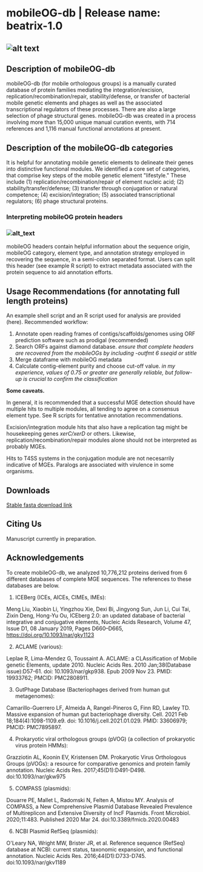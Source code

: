 # mobileOG-db | Release name: beatrix-1.0 

## ![alt text](https://i.imgur.com/XMuXfit.jpeg)

## Description of mobileOG-db
mobileOG-db (for mobile orthologous groups) is a manually curated database of protein families mediating the integration/excision, replication/recombination/repair, stability/defense, or transfer of bacterial mobile genetic elements and phages as well as the associated transcriptional regulators of these processes. There are also a large selection of phage structural genes. mobileOG-db was created in a process involving more than 15,000 unique manual curation events, with 714 references and 1,116 manual functional annotations at present.  

## Description of the mobileOG-db categories
It is helpful for annotating mobile genetic elements to delineate their genes into distinctive functional modules. We identified a core set of categories, that comprise key steps of the mobile genetic element "lifestyle." 
These include 
(1) replication/recombination/repair of element nucleic acid; 
(2) stability/transfer/defense; 
(3) transfer through conjugation or natural competence; 
(4) excision/integration; 
(5) associated transcriptional regulators; 
(6) phage structural proteins.   

### Interpreting mobileOG protein headers
### ![alt_text](https://i.imgur.com/rTux4W1.png)

mobileOG headers contain helpful information about the sequence origin, mobileOG category, element type, and annotation strategy employed in recovering the sequence, in a semi-colon separated format. Users can split this header (see example R script) to extract metadata associated with the protein sequence to aid annotation efforts.

## Usage Recommendations (for annotating full length proteins)
An example shell script and an R script used for analysis are provided (here).
Recommended workflow:
1. Annotate open reading frames of contigs/scaffolds/genomes using ORF prediction software such as prodigal (recommended)
2. Search ORFs against diamond database. _ensure that complete headers are recovered from the mobileOGs by including -outfmt 6 sseqid or stitle_
3. Merge dataframe with mobileOG metadata
4. Calculate contig-element purity and choose cut-off value. _in my experience, values of 0.75 or greater are generally reliable, but follow-up is crucial to confirm the classification_  

**Some caveats.**  

In general, it is recommended that a successful MGE detection should have multiple hits to multiple modules, all tending to agree on a consensus element type. See R scripts for tentative annotation recommendations. 

Excision/integration module hits that also have a replication tag might be housekeeping genes _xerC/xerD_ or others. Likewise, replication/recombination/repair modules alone should not be interpreted as probably MGEs.

Hits to T4SS systems in the conjugation module are not necesarrily indicative of MGEs. Paralogs are associated with virulence in some organisms.  

## Downloads 

[Stable fasta download link](https://code.vt.edu/clb21565/mobileog-db/-/raw/master/mobileOG-db_beatrix-1.0-alpha.fasta.gz) 

## Citing Us
Manuscript currently in preparation. 

## Acknowledgements 
To create mobileOG-db, we analyzed 10,776,212 proteins derived from 6 different databases of complete MGE sequences. The references to these databases are below. 

1. ICEBerg (ICEs, AICEs, CIMEs, IMEs): 

Meng Liu, Xiaobin Li, Yingzhou Xie, Dexi Bi, Jingyong Sun, Jun Li, Cui Tai, Zixin Deng, Hong-Yu Ou, ICEberg 2.0: an updated database of bacterial integrative and conjugative elements, Nucleic Acids Research, Volume 47, Issue D1, 08 January 2019, Pages D660–D665, https://doi.org/10.1093/nar/gky1123

2. ACLAME (various):

Leplae R, Lima-Mendez G, Toussaint A. ACLAME: a CLAssification of Mobile genetic Elements, update 2010. Nucleic Acids Res. 2010 Jan;38(Database issue):D57-61. doi: 10.1093/nar/gkp938. Epub 2009 Nov 23. PMID: 19933762; PMCID: PMC2808911.

3. GutPhage Database (Bacteriophages derived from human gut metagenomes):

Camarillo-Guerrero LF, Almeida A, Rangel-Pineros G, Finn RD, Lawley TD. Massive expansion of human gut bacteriophage diversity. Cell. 2021 Feb 18;184(4):1098-1109.e9. doi: 10.1016/j.cell.2021.01.029. PMID: 33606979; PMCID: PMC7895897.

4. Prokaryotic viral orthologous groups (pVOG) (a collection of prokaryotic virus protein HMMs):


Grazziotin AL, Koonin EV, Kristensen DM. Prokaryotic Virus Orthologous Groups (pVOGs): a resource for comparative genomics and protein family annotation. Nucleic Acids Res. 2017;45(D1):D491-D498. doi:10.1093/nar/gkw975

5. COMPASS (plasmids):


Douarre PE, Mallet L, Radomski N, Felten A, Mistou MY. Analysis of COMPASS, a New Comprehensive Plasmid Database Revealed Prevalence of Multireplicon and Extensive Diversity of IncF Plasmids. Front Microbiol. 2020;11:483. Published 2020 Mar 24. doi:10.3389/fmicb.2020.00483

6. NCBI Plasmid RefSeq (plasmids): 


O'Leary NA, Wright MW, Brister JR, et al. Reference sequence (RefSeq) database at NCBI: current status, taxonomic expansion, and functional annotation. Nucleic Acids Res. 2016;44(D1):D733-D745. doi:10.1093/nar/gkv1189
